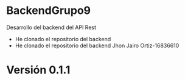 # BackendGrupo9
Desarrollo del backend del API Rest

- He clonado el repositorio del backend
- He clonado el repositorio del backend Jhon Jairo Ortiz-16836610

# Versión 0.1.1

